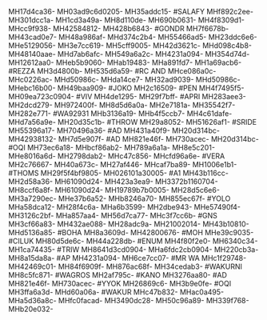 MH17d4ca36-
MH03ad9c6d0205-
MH35addc15-
#SALAFY
MHf892c2ee-
MH301dcc1a-
MH1cd3a49a-
MH8d110de-
MH690b0631-
MH4f8309d1-
MHcc9f938-
MH42584812-
MH428b6843-
#GONDR
MH7f6678b-
MH43cad0e7-
MH48a986af-
MHd374c2b4-
MH55466ad5-
MH23ddc6e6-
MHe5129056-
MH3e7cc619-
MH5cff9005-
MH42d3621c-
MHd098c4b8-
MH48140aae-
MHd7ab6afc-
MH549a6a2c-
MH4231a094-
MH354d74d-
MH12612aa0-
MHeb5b9060-
MHab19483-
MHa891fd7-
MH1a69acb6-
#REZZA
MH3d4800b-
MH535d6a59-
#RC AND
MHce086a0c-
MHc0226ac-
MHd50986c-
MHda14ce7-
MH32ad9039-
MHd50986c-
MHebc16b00-
MH49baa909-
#JOKO
MH2c16509-
#PEN
MH4f7495f5-
MH09ea723c0904-
#VIV
MH4de1295-
MH29f7bff-
#APRI
MH283aee3-
MH2dcd279-
MH972400f-
MH8d5d6a0a-
MH2e7181a-
MH35542f7-
MH282e771-
#WA92931
MHb3136a19-
MHb4f5ccb7-
MH4c61dafe-
MHd7a56a9e-
MH20d35c1b-
#THROW
MH29a8052-
MH51626af1-
#SRIDE
MH55396a17-
MH70496a36-
#AD
MH431a40f9-
MH20d314bc-
MH42938132-
MH7d5e907f-
#AD
MH821e46f-
MH730acec-
MH20d314bc-
#OQI
MH73ec6a18-
MHbcf86ab2-
MH789a6a1a-
MH8e5c201-
MHe8016a6d-
MH2798dab2-
MHc47c856-
MHcfd96a6e-
#VERA
MH2c76667-
MH40a673c-
MH27af446-
MHcaf7ba89-
MH1006e1b1-
#THOMS
MH29f5f4bf9805-
MH026101a30005-
#A1
MH43b116cc-
MH2d58a36-
MH61090d24-
MH423a3ea9-
MH3372b1160704-
MH8ccf6a8f-
MH61090d24-
MH19789b7b0005-
MH28d5c6e6-
MH3a7290ec-
MHe37b6a52-
MHb8246a70-
MH855ec67f-
#YOLO
MHa58dca12-
MH28f4c6a-
MHa6b3599-
MH2dbe943-
MHe57490f4-
MH3126c2bf-
MHa857aa4-
MH56d7ca77-
MHc3f7cc6b-
#GNS
MH3cf66a83-
MH432ae088-
MH28adc9a-
MH21002014-
MH43b10810-
MHd5136a85-
#BOHA
MH8a3609d-
MH42800676-
#MOH
MHe39c9035-
#CILUK
MH80d5de6c-
MH44a228db-
#ENUM
MH4f80f2e0-
MH6340c34-
MH1ca74435-
#TRIW
MH8641d3cd0904-
MHa6fdc2cb0904-
MH220cb3a-
MH8a15da8a-
#AP
MH4231a094-
MH6ce7cc07-
#MR WA
MHc1f29748-
MH42469c01-
MH84f6909f-
MH876ac68f-
MH34cedab3-
#WAKURNI
MH8c5fc871-
#WAGROS
MH2af795c-
#KANO
MH3276aa80-
#AD
MH821e46f-
MH730acec-
#YYOK
MH26869c6-
MH3b9e0fe-
#OQI
MH3ffa6a3d-
MHd60a06a-
#WAKUR
MHc47b832-
MHac0a495-
MHa5d36a8c-
MHfc0facad-
MH3490dc28-
MH50c96a89-
MH339f768-
MHb20e032-